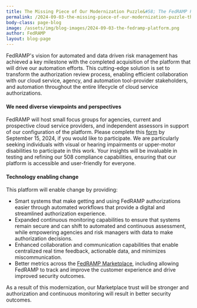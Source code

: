 ```yaml
---
title: The Missing Piece of Our Modernization Puzzle&#58; The FedRAMP Platform
permalink: /2024-09-03-the-missing-piece-of-our-modernization-puzzle-the-fedramp-platform/
body-class: page-blog
image: /assets/img/blog-images/2024-09-03-the-fedramp-platform.png
author: FedRAMP
layout: blog-page
---
```

FedRAMP's vision for automated and data driven risk management has achieved a key milestone with the completed acquisition of the platform that will drive our automation efforts. This cutting-edge solution is set to transform the authorization review process, enabling efficient collaboration with our cloud service, agency, and automation tool-provider stakeholders, and automation throughout the entire lifecycle of cloud service authorizations.

<h4>We need diverse viewpoints and perspectives</h4>

FedRAMP will host small focus groups for agencies, current and prospective cloud service providers, and independent assessors in support of our configuration of the platform. Please complete this <a href="https://app.smartsheetgov.com/b/form/bf8b558127c147c58b38598e4ca6ba8f" target="_blank" rel="noopener noreferrer">form</a> by September 15, 2024, if you would like to participate. We are particularly seeking individuals with visual or hearing impairments or upper-motor disabilities to participate in this work. Your insights will be invaluable in testing and refining our 508 compliance capabilities, ensuring that our platform is accessible and user-friendly for everyone.

<h4>Technology enabling change</h4>

This platform will enable change by providing:

- Smart systems that make getting and using FedRAMP authorizations easier through automated workflows that provide a digital and streamlined authorization experience.
- Expanded continuous monitoring capabilities to ensure that systems remain secure and can shift to automated and continuous assessment, while empowering agencies and risk managers with data to make authorization decisions.
- Enhanced collaboration and communication capabilities that enable centralized real time feedback, actionable data, and minimizes miscommunication.
- Better metrics across the <a href="https://marketplace.fedramp.gov/products" target="_blank" rel="noopener noreferrer">FedRAMP Marketplace</a>, including allowing FedRAMP to track and improve the customer experience and drive improved security outcomes. 

As a result of this modernization, our Marketplace trust will be stronger and authorization and continuous monitoring will result in better security outcomes.  
